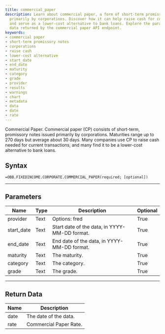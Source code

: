 ```yaml
---
title: commercial_paper
description: Learn about commercial paper, a form of short-term promissory notes issued
  primarily by corporations. Discover how it can help raise cash for current transactions
  and serve as a lower-cost alternative to bank loans. Explore the parameters and
  data returned by the commercial paper API endpoint.
keywords: 
- commercial paper
- short-term promissory notes
- corporations
- raise cash
- lower-cost alternative
- start_date
- end_date
- maturity
- category
- grade
- provider
- results
- warnings
- chart
- metadata
- data
- date
- rate
---
```


<!-- markdownlint-disable MD041 -->

Commercial Paper.  Commercial paper (CP) consists of short-term, promissory notes issued primarily by corporations. Maturities range up to 270 days but average about 30 days. Many companies use CP to raise cash needed for current transactions, and many find it to be a lower-cost alternative to bank loans.

## Syntax

```excel wordwrap
=OBB.FIXEDINCOME.CORPORATE.COMMERCIAL_PAPER(required; [optional])
```

---

## Parameters

| Name | Type | Description | Optional |
| ---- | ---- | ----------- | -------- |
| provider | Text | Options: fred | True |
| start_date | Text | Start date of the data, in YYYY-MM-DD format. | True |
| end_date | Text | End date of the data, in YYYY-MM-DD format. | True |
| maturity | Text | The maturity. | True |
| category | Text | The category. | True |
| grade | Text | The grade. | True |

---

## Return Data

| Name | Description |
| ---- | ----------- |
| date | The date of the data.  |
| rate | Commercial Paper Rate.  |
